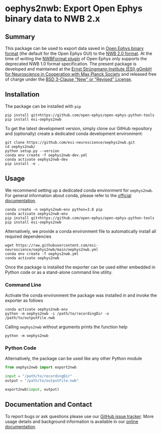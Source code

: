 # oephys2nwb: Export Open Ephys binary data to NWB 2.x

## Summary

This package can be used to export data saved in
[Open Ephys binary format](https://open-ephys.github.io/gui-docs/User-Manual/Recording-data/Binary-format.html)
(the default for the Open Ephys GUI) to the [NWB 2.0 format](https://www.nwb.org/).
At the time of writing the
[NWBFormat plugin](https://open-ephys.github.io/gui-docs/User-Manual/Recording-data/NWB-format.html)
of Open Ephys only supports the deprecated NWB 1.0 format specification. The present
package is developed and maintained at the
[Ernst Strüngmann Institute (ESI) gGmbH for Neuroscience in Cooperation with Max Planck Society](https://www.esi-frankfurt.de/>)
and released free of charge under the
[BSD 3-Clause "New" or "Revised" License](https://en.wikipedia.org/wiki/BSD_licenses#3-clause_license_(%22BSD_License_2.0%22,_%22Revised_BSD_License%22,_%22New_BSD_License%22,_or_%22Modified_BSD_License%22)).

## Installation

The package can be installed with `pip`

```shell
pip install git+https://github.com/open-ephys/open-ephys-python-tools
pip install esi-oephys2nwb
```

To get the latest development version, simply clone our GitHub repository and
(optionally) create a dedicated conda development environment:

```shell
git clone https://github.com/esi-neuroscience/oephys2nwb.git
cd oephys2nwb/
python setup.py --version
conda env create -f oephys2nwb-dev.yml
conda activate oephys2nwb-dev
pip install -e .
```

## Usage

We recommend setting up a dedicated conda environment for `oephys2nwb`. For general
information about conda, please refer to the [official documentation](https://docs.conda.io/en/latest/).

```shell
conda create -n oephys2nwb-env python=3.8 pip
conda activate oephys2nwb-env
pip install git+https://github.com/open-ephys/open-ephys-python-tools
pip install esi-oephys2nwb
```

Alternatively, we provide a conda environment file to automatically install all
required dependencies

```shell
wget https://raw.githubusercontent.com/esi-neuroscience/oephys2nwb/main/oephys2nwb.yml
conda env create -f oephys2nwb.yml
conda activate oephys2nwb
```

Once the package is installed the exporter can be used either embedded in Python
code or as a stand-alone command line utility.

### Command Line

Activate the conda environment the package was installed in and invoke the exporter
as follows

```shell
conda activate oephys2nwb-env
python -m oephys2nwb -i /path/to/recordingDir -o /path/to/outputFile.nwb
```

Calling `oephys2nwb` without arguments prints the function help

```shell
python -m oephys2nwb
```

### Python Code

Alternatively, the package can be used like any other Python module

```python
from oephys2nwb import export2nwb

input = "/path/to/recordingDir"
output = "/path/to/outputFile.nwb"

export2nwb(input, output)
```

## Documentation and Contact

To report bugs or ask questions please use our
[GitHub issue tracker](https://github.com/esi-neuroscience/oephys2nwb/issues).
More usage details and background information is available in our
[online documentation](https://esi-oephys2nwb.readthedocs.io/en/latest/).
